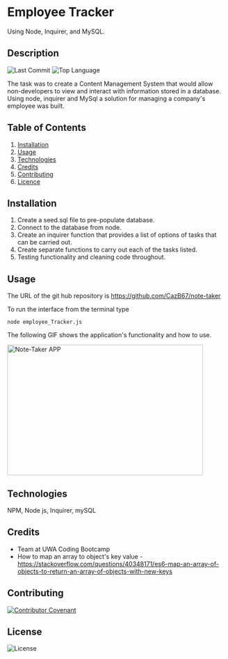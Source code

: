 # Employee Tracker
Using Node, Inquirer, and MySQL.

## Description 
![Last Commit](https://img.shields.io/github/last-commit/cazb67/employee-tracker) ![Top Language](https://img.shields.io/github/languages/top/cazb67/employee-tracker)

The task was to create a Content Management System that would allow non-developers to view and interact with information stored in a database. Using node, inquirer and MySql a solution for managing a company's employee was built.


## Table of Contents
1. [Installation](#Installation)
2. [Usage](#Usage)
3. [Technologies](#Technologies)
4. [Credits](#Credits)
5. [Contributing](#Contributing)
6. [Licence](#License)

## Installation
1. Create a seed.sql file to pre-populate database.
2. Connect to the database from node.
3. Create an inquirer function that provides a list of options of tasks that can be carried out.
4. Create separate functions to carry out each of the tasks listed.
5. Testing functionality and cleaning code throughout.

## Usage
The URL of the git hub repository is https://github.com/CazB67/note-taker

To run the interface from the terminal type 

`node employee_Tracker.js`


The following GIF shows the application's functionality and how to use. 

<img src="note-taker.gif" width="450" height="300" title="Note-Taker APP">

## Technologies
NPM, Node js, Inquirer, mySQL

## Credits
- Team at UWA Coding Bootcamp
- How to map an array to object's key value - https://stackoverflow.com/questions/40348171/es6-map-an-array-of-objects-to-return-an-array-of-objects-with-new-keys

## Contributing
[![Contributor Covenant](https://img.shields.io/badge/Contributor%20Covenant-v2.0%20adopted-ff69b4.svg)](code_of_conduct.md)

## License
![License](https://img.shields.io/github/license/cazb67/employee-summary)  
